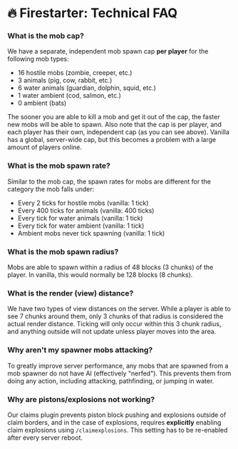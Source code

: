 # 🔥 Firestarter: Technical FAQ

### What is the mob cap?
We have a separate, independent mob spawn cap **per player** for the following mob types:  
* 16 hostile mobs (zombie, creeper, etc.)
* 3 animals (pig, cow, rabbit, etc.)
* 6 water animals (guardian, dolphin, squid, etc.)
* 1 water ambient (cod, salmon, etc.)
* 0 ambient (bats)

The sooner you are able to kill a mob and get it out of the cap, the faster new mobs will be able to spawn. Also note that the cap is per player, and each player has their own, independent cap (as you can see above). Vanilla has a global, server-wide cap, but this becomes a problem with a large amount of players online.

### What is the mob spawn rate?
Similar to the mob cap, the spawn rates for mobs are different for the category the mob falls under:
* Every 2 ticks for hostile mobs (vanilla: 1 tick)
* Every 400 ticks for animals (vanilla: 400 ticks)
* Every tick for water animals (vanilla: 1 tick)
* Every tick for water ambient (vanilla: 1 tick)
* Ambient mobs never tick spawning (vanilla: 1 tick)

### What is the mob spawn radius?
Mobs are able to spawn within a radius of 48 blocks (3 chunks) of the player. In vanilla, this would normally be 128 blocks (8 chunks).

### What is the render (view) distance?
We have two types of view distances on the server. While a player is able to see 7 chunks around them, only 3 chunks of that radius is considered the actual render distance. Ticking will only occur within this 3 chunk radius, and anything outside will not update unless player moves into the area.

### Why aren't my spawner mobs attacking?
To greatly improve server performance, any mobs that are spawned from a mob spawner do not have AI (effectively "nerfed"). This prevents them from doing any action, including attacking,  pathfinding, or jumping in water.

### Why are pistons/explosions not working?
Our claims plugin prevents piston block pushing and explosions outside of claim borders, and in the case of explosions, requires **explicitly** enabling claim explosions using `/claimexplosions`. This setting has to be re-enabled after every server reboot.
